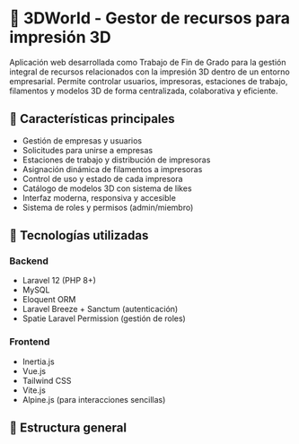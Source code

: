 # 🧩 3DWorld - Gestor de recursos para impresión 3D

Aplicación web desarrollada como Trabajo de Fin de Grado para la gestión integral de recursos relacionados con la impresión 3D dentro de un entorno empresarial. Permite controlar usuarios, impresoras, estaciones de trabajo, filamentos y modelos 3D de forma centralizada, colaborativa y eficiente.

## 🚀 Características principales

- Gestión de empresas y usuarios
- Solicitudes para unirse a empresas
- Estaciones de trabajo y distribución de impresoras
- Asignación dinámica de filamentos a impresoras
- Control de uso y estado de cada impresora
- Catálogo de modelos 3D con sistema de likes
- Interfaz moderna, responsiva y accesible
- Sistema de roles y permisos (admin/miembro)

## 🧱 Tecnologías utilizadas

### Backend
- Laravel 12 (PHP 8+)
- MySQL
- Eloquent ORM
- Laravel Breeze + Sanctum (autenticación)
- Spatie Laravel Permission (gestión de roles)

### Frontend
- Inertia.js
- Vue.js
- Tailwind CSS
- Vite.js
- Alpine.js (para interacciones sencillas)

## 🧭 Estructura general

